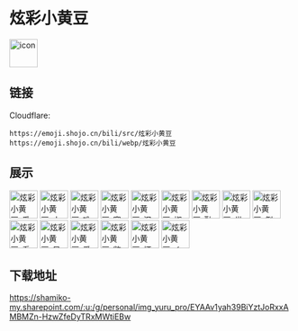 # 炫彩小黄豆
<img src="https://emoji.shojo.cn/bili/src/炫彩小黄豆/icon.png" width="50" height="50" alt="icon">

## 链接
Cloudflare:
```
https://emoji.shojo.cn/bili/src/炫彩小黄豆
https://emoji.shojo.cn/bili/webp/炫彩小黄豆
```
## 展示
<img src="https://emoji.shojo.cn/bili/src/炫彩小黄豆/炫彩小黄豆-番茄头.png" width="50" height="50" alt="炫彩小黄豆-番茄头">
<img src="https://emoji.shojo.cn/bili/src/炫彩小黄豆/炫彩小黄豆-小脸通黄.png" width="50" height="50" alt="炫彩小黄豆-小脸通黄">
<img src="https://emoji.shojo.cn/bili/src/炫彩小黄豆/炫彩小黄豆-难受.png" width="50" height="50" alt="炫彩小黄豆-难受">
<img src="https://emoji.shojo.cn/bili/src/炫彩小黄豆/炫彩小黄豆-寒心.png" width="50" height="50" alt="炫彩小黄豆-寒心">
<img src="https://emoji.shojo.cn/bili/src/炫彩小黄豆/炫彩小黄豆-泪洒当场.png" width="50" height="50" alt="炫彩小黄豆-泪洒当场">
<img src="https://emoji.shojo.cn/bili/src/炫彩小黄豆/炫彩小黄豆-椒绿.png" width="50" height="50" alt="炫彩小黄豆-椒绿">
<img src="https://emoji.shojo.cn/bili/src/炫彩小黄豆/炫彩小黄豆-融化啦.png" width="50" height="50" alt="炫彩小黄豆-融化啦">
<img src="https://emoji.shojo.cn/bili/src/炫彩小黄豆/炫彩小黄豆-世界和平.png" width="50" height="50" alt="炫彩小黄豆-世界和平">
<img src="https://emoji.shojo.cn/bili/src/炫彩小黄豆/炫彩小黄豆-倒莓.png" width="50" height="50" alt="炫彩小黄豆-倒莓">
<img src="https://emoji.shojo.cn/bili/src/炫彩小黄豆/炫彩小黄豆-看着你.png" width="50" height="50" alt="炫彩小黄豆-看着你">
<img src="https://emoji.shojo.cn/bili/src/炫彩小黄豆/炫彩小黄豆-呆.png" width="50" height="50" alt="炫彩小黄豆-呆">
<img src="https://emoji.shojo.cn/bili/src/炫彩小黄豆/炫彩小黄豆-爱.png" width="50" height="50" alt="炫彩小黄豆-爱">
<img src="https://emoji.shojo.cn/bili/src/炫彩小黄豆/炫彩小黄豆-憋住.png" width="50" height="50" alt="炫彩小黄豆-憋住">
<img src="https://emoji.shojo.cn/bili/src/炫彩小黄豆/炫彩小黄豆-坏心思.png" width="50" height="50" alt="炫彩小黄豆-坏心思">
<img src="https://emoji.shojo.cn/bili/src/炫彩小黄豆/炫彩小黄豆-彳亍.png" width="50" height="50" alt="炫彩小黄豆-彳亍">

## 下载地址

https://shamiko-my.sharepoint.com/:u:/g/personal/img_yuru_pro/EYAAv1yah39BiYztJoRxxAMBMZn-HzwZfeDyTRxMWtiEBw